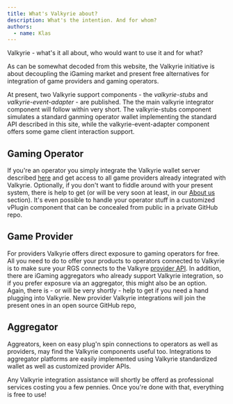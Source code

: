 ```yaml
---
title: What's Valkyrie about?
description: What's the intention. And for whom?
authors:
  - name: Klas
---
```


Valkyrie - what's it all about, who would want to use it and for what?
<!--truncate-->

As can be somewhat decoded from this website, the Valkyrie initiative is about decoupling the iGaming market and present free alternatives for integration of game providers and gaming operators.

At present, two Valkyrie support components - the *valkyrie-stubs* and *valkyrie-event-adapter* - are published. The the main valkyrie integrator component will follow within very short.
The valkyrie-stubs component simulates a standard ganming operator wallet implementing the standard API described in this site, while the valkyrie-event-adapter component offers some game client interaction support.

## Gaming Operator
If you're an operator you simply integrate the Valkyrie wallet server described [here](https://valkyrie.bet/docs/wallet/valkyrie-pam-api) and get access to all game providers already integrated with Valkyrie. Optionally, if you don't want to fiddle around with your present system, there is help to get (or will be very soon at least, in our [About us](https://valkyrie.bet/about-us) section). It's even possible to handle your operator stuff in a customized vPlugin component that can be concealed from public in a private GitHub repo.

## Game Provider
For providers Valkyrie offers direct exposure to gaming operators for free. All you need to do to offer your products to operators connected to Valkyrie is to make sure your RGS connects to the Valkyre [provider API](https://valkyrie.bet/docs/providerApis/valkyrie-provider-api). In addition, there are iGaming aggregators who already support Valkyrie integration, so if you prefer exposure via an aggregator, this might also be an option. Again, there is - or will be very shortly - help to get if you need a hand plugging into Valkyrie. New provider Valkyrie integrations will join the present ones in an open source GitHub repo,

## Aggregator
Aggreators, keen on easy plug'n spin connections to operators as well as providers, may find the Valkyrie components useful too. Integrations to aggregator platforms are easily implemented using Valkyrie standardized wallet as well as customized provider APIs.

Any Valkyrie integration assistance will shortly be offerd as professional services costing you a few pennies. Once you're done with that, everything is free to use!